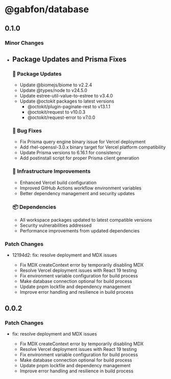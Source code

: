 # @gabfon/database

## 0.1.0

### Minor Changes

- ## Package Updates and Prisma Fixes

  ### 🔧 Package Updates

  - Update @biomejs/biome to v2.2.4
  - Update @types/node to v24.5.0
  - Update estree-util-value-to-estree to v3.4.0
  - Update @octokit packages to latest versions
    - @octokit/plugin-paginate-rest to v13.1.1
    - @octokit/request to v10.0.3
    - @octokit/request-error to v7.0.0

  ### 🐛 Bug Fixes

  - Fix Prisma query engine binary issue for Vercel deployment
  - Add rhel-openssl-3.0.x binary target for Vercel platform compatibility
  - Update Prisma versions to 6.16.1 for consistency
  - Add postinstall script for proper Prisma client generation

  ### 🚀 Infrastructure Improvements

  - Enhanced Vercel build configuration
  - Improved GitHub Actions workflow environment variables
  - Better dependency management and security updates

  ### 📦 Dependencies

  - All workspace packages updated to latest compatible versions
  - Security vulnerabilities addressed
  - Performance improvements from updated dependencies

### Patch Changes

- 12194d2: fix: resolve deployment and MDX issues

  - Fix MDX createContext error by temporarily disabling MDX
  - Resolve Vercel deployment issues with React 19 testing
  - Fix environment variable configuration for build process
  - Make database connection optional for build process
  - Update pnpm lockfile and dependency management
  - Improve error handling and resilience in build process

## 0.0.2

### Patch Changes

- fix: resolve deployment and MDX issues

  - Fix MDX createContext error by temporarily disabling MDX
  - Resolve Vercel deployment issues with React 19 testing
  - Fix environment variable configuration for build process
  - Make database connection optional for build process
  - Update pnpm lockfile and dependency management
  - Improve error handling and resilience in build process
